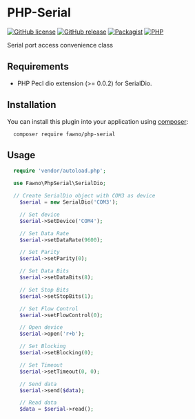 # PHP-Serial

[![GitHub license](https://img.shields.io/github/license/fawno/PHP-Serial)](https://github.com/fawno/PHP-serial/blob/master/LICENSE)
[![GitHub release](https://img.shields.io/github/release/fawno/PHP-Serial)](https://github.com/fawno/PHP-serial/releases)
[![Packagist](https://img.shields.io/packagist/v/fawno/php-serial)](https://packagist.org/packages/fawno/php-serial)
[![PHP](https://img.shields.io/packagist/php-v/fawno/php-serial)](https://php.net)

 Serial port access convenience class

## Requirements
 - PHP Pecl dio extension (>= 0.0.2) for SerialDio.

## Installation

You can install this plugin into your application using
[composer](https://getcomposer.org):

```
  composer require fawno/php-serial
```

## Usage

```php
  require 'vendor/autoload.php';

  use Fawno\PhpSerial\SerialDio;

  // Create SerialDio object with COM3 as device
	$serial = new SerialDio('COM3');

	// Set device
	$serial->SetDevice('COM4');

	// Set Data Rate
	$serial->setDataRate(9600);

	// Set Parity
	$serial->setParity(0);

	// Set Data Bits
	$serial->setDataBits(8);

	// Set Stop Bits
	$serial->setStopBits(1);

	// Set Flow Control
	$serial->setFlowControl(0);

	// Open device
	$serial->open('r+b');

	// Set Blocking
	$serial->setBlocking(0);

	// Set Timeout
	$serial->setTimeout(0, 0);

	// Send data
	$serial->send($data);

	// Read data
	$data = $serial->read();
```
